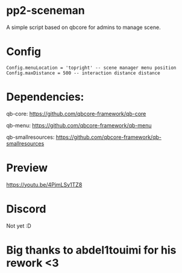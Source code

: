 # pp2-sceneman
A simple script based on qbcore for admins to manage scene. 

# Config
```
Config.menuLocation = 'topright' -- scene manager menu position
Config.maxDistance = 500 -- interaction distance distance
```

# Dependencies:
qb-core: https://github.com/qbcore-framework/qb-core

qb-menu: https://github.com/qbcore-framework/qb-menu

qb-smallresources: https://github.com/qbcore-framework/qb-smallresources

# Preview
https://youtu.be/4PjmLSy1TZ8

# Discord
Not yet :D

# Big thanks to abdel1touimi for his rework <3